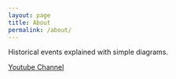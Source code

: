 ```yaml
---
layout: page
title: About
permalink: /about/
---
```


Historical events explained with simple diagrams.

[Youtube Channel](https://www.youtube.com/channel/UCQ__o6Iwr_8kdTLOWl0lKLw)
